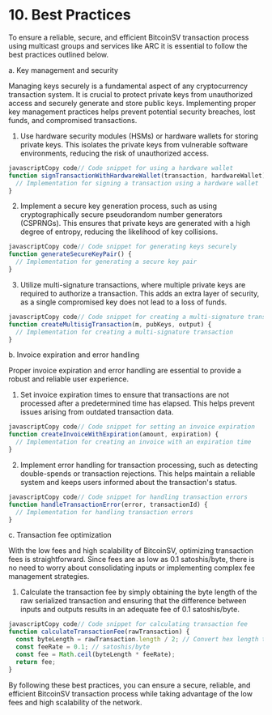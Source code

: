 # 10. Best Practices

To ensure a reliable, secure, and efficient BitcoinSV transaction process using multicast groups and services like ARC it is essential to follow the best practices outlined below.

a. Key management and security

Managing keys securely is a fundamental aspect of any cryptocurrency transaction system. It is crucial to protect private keys from unauthorized access and securely generate and store public keys. Implementing proper key management practices helps prevent potential security breaches, lost funds, and compromised transactions.

1. Use hardware security modules (HSMs) or hardware wallets for storing private keys. This isolates the private keys from vulnerable software environments, reducing the risk of unauthorized access.

```javascript
javascriptCopy code// Code snippet for using a hardware wallet
function signTransactionWithHardwareWallet(transaction, hardwareWallet) {
  // Implementation for signing a transaction using a hardware wallet
}
```

2. Implement a secure key generation process, such as using cryptographically secure pseudorandom number generators (CSPRNGs). This ensures that private keys are generated with a high degree of entropy, reducing the likelihood of key collisions.

```javascript
javascriptCopy code// Code snippet for generating keys securely
function generateSecureKeyPair() {
  // Implementation for generating a secure key pair
}
```

3. Utilize multi-signature transactions, where multiple private keys are required to authorize a transaction. This adds an extra layer of security, as a single compromised key does not lead to a loss of funds.

```javascript
javascriptCopy code// Code snippet for creating a multi-signature transaction
function createMultisigTransaction(m, pubKeys, output) {
  // Implementation for creating a multi-signature transaction
}
```

b. Invoice expiration and error handling

Proper invoice expiration and error handling are essential to provide a robust and reliable user experience.

1. Set invoice expiration times to ensure that transactions are not processed after a predetermined time has elapsed. This helps prevent issues arising from outdated transaction data.

```javascript
javascriptCopy code// Code snippet for setting an invoice expiration
function createInvoiceWithExpiration(amount, expiration) {
  // Implementation for creating an invoice with an expiration time
}
```

2. Implement error handling for transaction processing, such as detecting double-spends or transaction rejections. This helps maintain a reliable system and keeps users informed about the transaction's status.

```javascript
javascriptCopy code// Code snippet for handling transaction errors
function handleTransactionError(error, transactionId) {
  // Implementation for handling transaction errors
}
```

c. Transaction fee optimization

With the low fees and high scalability of BitcoinSV, optimizing transaction fees is straightforward. Since fees are as low as 0.1 satoshis/byte, there is no need to worry about consolidating inputs or implementing complex fee management strategies.

1. Calculate the transaction fee by simply obtaining the byte length of the raw serialized transaction and ensuring that the difference between inputs and outputs results in an adequate fee of 0.1 satoshis/byte.

```javascript
javascriptCopy code// Code snippet for calculating transaction fee
function calculateTransactionFee(rawTransaction) {
  const byteLength = rawTransaction.length / 2; // Convert hex length to bytes
  const feeRate = 0.1; // satoshis/byte
  const fee = Math.ceil(byteLength * feeRate);
  return fee;
}
```

By following these best practices, you can ensure a secure, reliable, and efficient BitcoinSV transaction process while taking advantage of the low fees and high scalability of the network.
